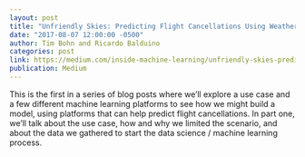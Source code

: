 ```yaml
---
layout: post
title: "Unfriendly Skies: Predicting Flight Cancellations Using Weather Data, Part 1"
date: "2017-08-07 12:00:00 -0500"
author: Tim Bohn and Ricardo Balduino
categories: post
link: https://medium.com/inside-machine-learning/unfriendly-skies-predicting-flight-cancellations-using-weather-data-part-1-d650b032aba3
publication: Medium
---
```

This is the first in a series of blog posts where we’ll explore a use case and a few different machine learning platforms to see how we might build a model, using platforms that can help predict flight cancellations. In part one, we’ll talk about the use case, how and why we limited the scenario, and about the data we gathered to start the data science / machine learning process.
